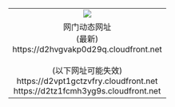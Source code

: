 ﻿<table>
  <tr></tr>
  <tr><td colspan=2 align=center><img src="https://d2hvgvakp0d29q.cloudfront.net/Up/oGate.jpg" /></td></tr>
  <tr><td colspan=2 align=center>网门动态网址<br/>(最新)
<br>https://d2hvgvakp0d29q.cloudfront.net
<br/><br/>(以下网址可能失效)
<br>https://d2vpt1gctzvfry.cloudfront.net
<br>https://d2tz1fcmh3yg9s.cloudfront.net
    </td>
  </tr>
</table>
